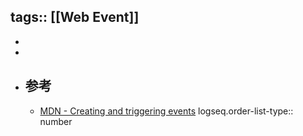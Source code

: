 tags:: [[Web Event]]
---

-
-
- ## 参考
	- [MDN - Creating and triggering events](https://developer.mozilla.org/en-US/docs/Web/Events/Creating_and_triggering_events)
	  logseq.order-list-type:: number